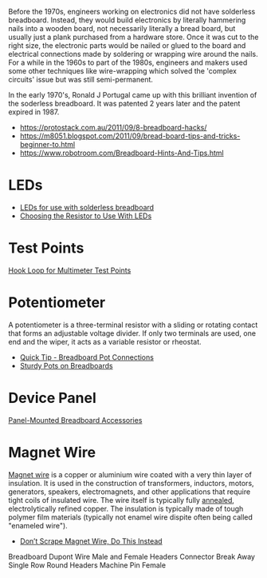 
Before the 1970s, engineers working on electronics did not have solderless breadboard.
Instead, they would build electronics by literally hammering nails into a wooden board,
not necessarily literally a bread board,
but usually just a plank purchased from a hardware store.
Once it was cut to the right size, the electronic parts would be nailed or glued
to the board and electrical connections made by soldering or wrapping wire around the nails.
For a while in the 1960s to part of the 1980s,
engineers and makers used some other techniques like wire-wrapping which solved the 'complex circuits'
issue but was still semi-permanent.

In the early 1970's, Ronald J Portugal came up with this brilliant invention of the soderless breadboard.
It was patented 2 years later and the patent expired in 1987.

* https://protostack.com.au/2011/09/8-breadboard-hacks/
* https://m8051.blogspot.com/2011/09/bread-board-tips-and-tricks-beginner-to.html
* https://www.robotroom.com/Breadboard-Hints-And-Tips.html

# LEDs
* [LEDs for use with solderless breadboard](https://skippy.org.uk/leds-for-use-with-solderless-breadboard/)
* [Choosing the Resistor to Use With LEDs](https://www.instructables.com/id/Choosing-The-Resistor-To-Use-With-LEDs/)

# Test Points
[Hook Loop for Multimeter Test Points](https://www.robotroom.com/Breadboard-Hints-And-Tips.html)

# Potentiometer
A potentiometer is a three-terminal resistor with a sliding or rotating contact that forms an adjustable voltage divider. If only two terminals are used, one end and the wiper, it acts as a variable resistor or rheostat.

* [Quick Tip - Breadboard Pot Connections](https://www.youtube.com/watch?v=6r_FSjZbUT0)
* [Sturdy Pots on Breadboards](https://dorkbotpdx.org/blog/paul/sturdy_pots_on_breadboards/)

# Device Panel
[Panel-Mounted Breadboard Accessories](https://hackaday.com/2015/08/14/panel-mounted-breadboard-accessories/)

# Magnet Wire
[Magnet wire][07] is a copper or aluminium wire coated with a very thin layer of insulation.
It is used in the construction of transformers, inductors, motors, generators, speakers,
electromagnets, and other applications that require tight coils of insulated wire.
The wire itself is typically fully [annealed][08], electrolytically refined copper.
The insulation is typically made of tough polymer film materials
(typically not enamel wire dispite often being called "enameled wire").

* [Don’t Scrape Magnet Wire, Do This Instead](https://hackaday.com/2020/03/09/dont-scrape-magnet-wire-do-this-instead/)


Breadboard
Dupont Wire
Male and Female Headers Connector
Break Away Single Row Round Headers Machine Pin Female




[07]:https://en.wikipedia.org/wiki/Magnet_wire
[08]:https://en.wikipedia.org/wiki/Annealing_(metallurgy)
